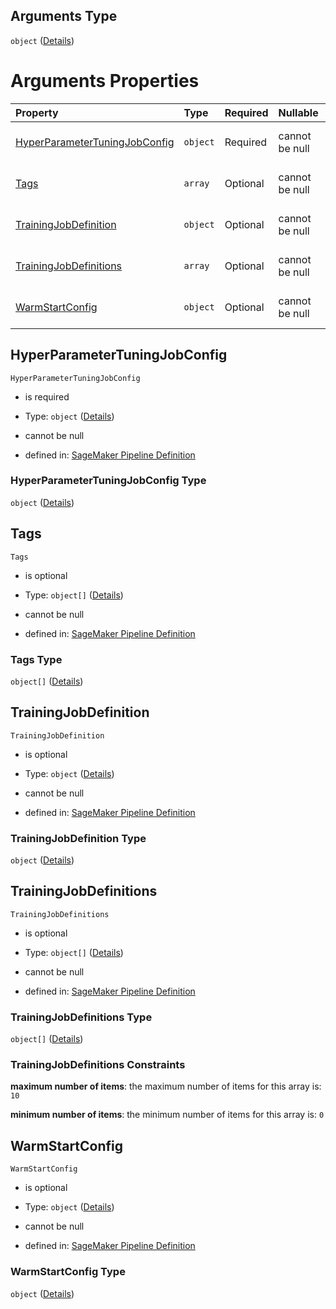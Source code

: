 ## Arguments Type

`object` ([Details](pipeline-definition-definitions-tuningstep-properties-arguments.md))

# Arguments Properties

| Property                                                        | Type     | Required | Nullable       | Defined by                                                                                                                                                                                                                                                                                                                             |
| :-------------------------------------------------------------- | :------- | :------- | :------------- | :------------------------------------------------------------------------------------------------------------------------------------------------------------------------------------------------------------------------------------------------------------------------------------------------------------------------------------- |
| [HyperParameterTuningJobConfig](#hyperparametertuningjobconfig) | `object` | Required | cannot be null | [SageMaker Pipeline Definition](pipeline-definition-definitions-tuningstep-properties-arguments-properties-hyperparametertuningjobconfig.md "https://github.com/jerrypeng7773/sagemaker-model-building-pipeline-definition-JSON-schema/schema/#/definitions/TuningStep/properties/Arguments/properties/HyperParameterTuningJobConfig") |
| [Tags](#tags)                                                   | `array`  | Optional | cannot be null | [SageMaker Pipeline Definition](pipeline-definition-definitions-tuningstep-properties-arguments-properties-tags.md "https://github.com/jerrypeng7773/sagemaker-model-building-pipeline-definition-JSON-schema/schema/#/definitions/TuningStep/properties/Arguments/properties/Tags")                                                   |
| [TrainingJobDefinition](#trainingjobdefinition)                 | `object` | Optional | cannot be null | [SageMaker Pipeline Definition](pipeline-definition-definitions-hyperparametertrainingjobdefinition.md "https://github.com/jerrypeng7773/sagemaker-model-building-pipeline-definition-JSON-schema/schema/#/definitions/TuningStep/properties/Arguments/properties/TrainingJobDefinition")                                              |
| [TrainingJobDefinitions](#trainingjobdefinitions)               | `array`  | Optional | cannot be null | [SageMaker Pipeline Definition](pipeline-definition-definitions-tuningstep-properties-arguments-properties-trainingjobdefinitions.md "https://github.com/jerrypeng7773/sagemaker-model-building-pipeline-definition-JSON-schema/schema/#/definitions/TuningStep/properties/Arguments/properties/TrainingJobDefinitions")               |
| [WarmStartConfig](#warmstartconfig)                             | `object` | Optional | cannot be null | [SageMaker Pipeline Definition](pipeline-definition-definitions-tuningstep-properties-arguments-properties-warmstartconfig.md "https://github.com/jerrypeng7773/sagemaker-model-building-pipeline-definition-JSON-schema/schema/#/definitions/TuningStep/properties/Arguments/properties/WarmStartConfig")                             |

## HyperParameterTuningJobConfig



`HyperParameterTuningJobConfig`

*   is required

*   Type: `object` ([Details](pipeline-definition-definitions-tuningstep-properties-arguments-properties-hyperparametertuningjobconfig.md))

*   cannot be null

*   defined in: [SageMaker Pipeline Definition](pipeline-definition-definitions-tuningstep-properties-arguments-properties-hyperparametertuningjobconfig.md "https://github.com/jerrypeng7773/sagemaker-model-building-pipeline-definition-JSON-schema/schema/#/definitions/TuningStep/properties/Arguments/properties/HyperParameterTuningJobConfig")

### HyperParameterTuningJobConfig Type

`object` ([Details](pipeline-definition-definitions-tuningstep-properties-arguments-properties-hyperparametertuningjobconfig.md))

## Tags



`Tags`

*   is optional

*   Type: `object[]` ([Details](pipeline-definition-definitions-tag.md))

*   cannot be null

*   defined in: [SageMaker Pipeline Definition](pipeline-definition-definitions-tuningstep-properties-arguments-properties-tags.md "https://github.com/jerrypeng7773/sagemaker-model-building-pipeline-definition-JSON-schema/schema/#/definitions/TuningStep/properties/Arguments/properties/Tags")

### Tags Type

`object[]` ([Details](pipeline-definition-definitions-tag.md))

## TrainingJobDefinition



`TrainingJobDefinition`

*   is optional

*   Type: `object` ([Details](pipeline-definition-definitions-hyperparametertrainingjobdefinition.md))

*   cannot be null

*   defined in: [SageMaker Pipeline Definition](pipeline-definition-definitions-hyperparametertrainingjobdefinition.md "https://github.com/jerrypeng7773/sagemaker-model-building-pipeline-definition-JSON-schema/schema/#/definitions/TuningStep/properties/Arguments/properties/TrainingJobDefinition")

### TrainingJobDefinition Type

`object` ([Details](pipeline-definition-definitions-hyperparametertrainingjobdefinition.md))

## TrainingJobDefinitions



`TrainingJobDefinitions`

*   is optional

*   Type: `object[]` ([Details](pipeline-definition-definitions-hyperparametertrainingjobdefinition.md))

*   cannot be null

*   defined in: [SageMaker Pipeline Definition](pipeline-definition-definitions-tuningstep-properties-arguments-properties-trainingjobdefinitions.md "https://github.com/jerrypeng7773/sagemaker-model-building-pipeline-definition-JSON-schema/schema/#/definitions/TuningStep/properties/Arguments/properties/TrainingJobDefinitions")

### TrainingJobDefinitions Type

`object[]` ([Details](pipeline-definition-definitions-hyperparametertrainingjobdefinition.md))

### TrainingJobDefinitions Constraints

**maximum number of items**: the maximum number of items for this array is: `10`

**minimum number of items**: the minimum number of items for this array is: `0`

## WarmStartConfig



`WarmStartConfig`

*   is optional

*   Type: `object` ([Details](pipeline-definition-definitions-tuningstep-properties-arguments-properties-warmstartconfig.md))

*   cannot be null

*   defined in: [SageMaker Pipeline Definition](pipeline-definition-definitions-tuningstep-properties-arguments-properties-warmstartconfig.md "https://github.com/jerrypeng7773/sagemaker-model-building-pipeline-definition-JSON-schema/schema/#/definitions/TuningStep/properties/Arguments/properties/WarmStartConfig")

### WarmStartConfig Type

`object` ([Details](pipeline-definition-definitions-tuningstep-properties-arguments-properties-warmstartconfig.md))
